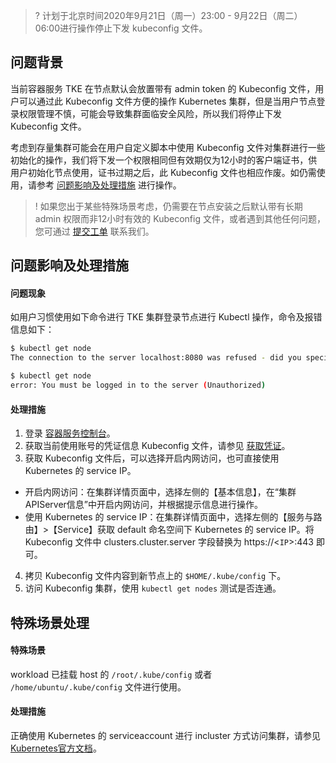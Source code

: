 >? 计划于北京时间2020年9月21日（周一）23:00 - 9月22日（周二）06:00进行操作停止下发 kubeconfig 文件。

## 问题背景
当前容器服务 TKE 在节点默认会放置带有 admin token 的 Kubeconfig 文件，用户可以通过此 Kubeconfig 文件方便的操作 Kubernetes 集群，但是当用户节点登录权限管理不慎，可能会导致集群面临安全风险，所以我们将停止下发 Kubeconfig 文件。

考虑到存量集群可能会在用户自定义脚本中使用 Kubeconfig 文件对集群进行一些初始化的操作，我们将下发一个权限相同但有效期仅为12小时的客户端证书，供用户初始化节点使用，证书过期之后，此 Kubeconfig 文件也相应作废。如仍需使用，请参考 [问题影响及处理措施](#QA) 进行操作。

>! 如果您出于某些特殊场景考虑，仍需要在节点安装之后默认带有长期 admin 权限而非12小时有效的 Kubeconfig 文件，或者遇到其他任何问题，您可通过 [提交工单](https://console.cloud.tencent.com/workorder/category) 联系我们。



[](id:QA)


## 问题影响及处理措施

#### 问题现象
如用户习惯使用如下命令进行 TKE 集群登录节点进行 Kubectl 操作，命令及报错信息如下：
```bash
$ kubectl get node
The connection to the server localhost:8080 was refused - did you specify the right host or port?
```

```bash
$ kubectl get node
error: You must be logged in to the server (Unauthorized)
```

#### 处理措施
1. 登录 [容器服务控制台](https://console.cloud.tencent.com/tke2)。
2. 获取当前使用账号的凭证信息 Kubeconfig 文件，请参见 [获取凭证](https://intl.cloud.tencent.com/document/product/457/37368)。
3. 获取 Kubeconfig 文件后，可以选择开启内网访问，也可直接使用 Kubernetes 的 service IP。
 - 开启内网访问：在集群详情页面中，选择左侧的【基本信息】，在“集群APIServer信息”中开启内网访问，并根据提示信息进行操作。
 - 使用 Kubernetes 的 service IP：在集群详情页面中，选择左侧的【服务与路由】>【Service】获取 default 命名空间下 Kubernetes 的 service IP。将 Kubeconfig 文件中 clusters.cluster.server 字段替换为 https://\<`IP`\>:443 即可。
4. 拷贝 Kubeconfig 文件内容到新节点上的 `$HOME/.kube/config` 下。
5. 访问 Kubeconfig 集群，使用 `kubectl get nodes` 测试是否连通。

## 特殊场景处理
#### 特殊场景
workload 已挂载 host 的 `/root/.kube/config` 或者 `/home/ubuntu/.kube/config` 文件进行使用。
#### 处理措施
正确使用 Kubernetes 的 serviceaccount 进行 incluster 方式访问集群，请参见 [Kubernetes官方文档](https://kubernetes.io/docs/tasks/configure-pod-container/configure-service-account/)。
